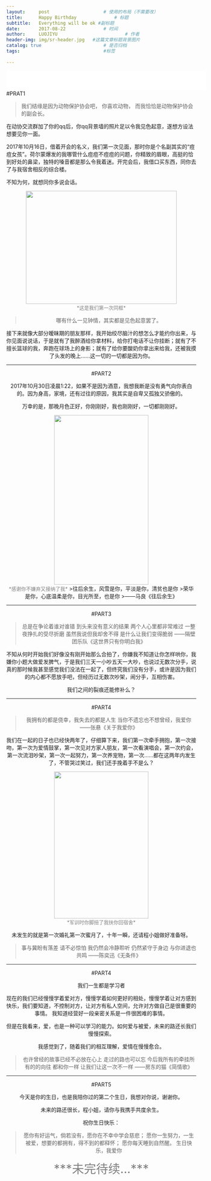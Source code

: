```yaml
---
layout:     post   				    # 使用的布局（不需要改）
title:      Happy Birthday				# 标题 
subtitle:   Everything will be ok #副标题
date:       2017-08-22 				# 时间
author:     LUOJIYU 						# 作者
header-img: img/sr-header.jpg 	#这篇文章标题背景图片
catalog: true 						# 是否归档
tags:								#标签
    
---
```



<iframe frameborder="no" border="0" marginwidth="0" marginheight="0" width=530 height=52 src="//music.163.com/outchain/player?type=2&id=28625050&auto=1&height=32"></iframe>
#PRAT1

>我们结缘是因为动物保护协会吧，
>你喜欢动物，
>而我恰恰是动物保护协会的副会长。

在动协交流群加了你的qq后，你qq背景墙的照片足以令我见色起意，遂想方设法想要见你一面。

2017年10月16日，借着开会的名义，我们第一次见面，那时你是个名副其实的“痘痘女孩”。荷尔蒙爆发的我哪管什么痘痘不痘痘的问题，你精致的眉眼，高挺的恰到好处的鼻梁，独特的嗓音都是那么令我着迷。开完会后，我借口买东西，同你去了与我宿舍相反的综合楼。

不知为何，就想同你多说会话。

<div align=center><img width = '400' height ='300' src ="https://img.laoooo.cn:88/2019/08/20/7344cdd94ad4b.jpg"/></div>
<center><font color=gray size=2>*这是我们第一次同框*</font>

>哪有什么一见钟情，其实都是见色起意罢了。

接下来就像大部分暧昧期的朋友那样，我开始绞尽脑汁的想怎么才能约你出来，与你见面说说话，于是就有了我醉酒给你拿材料，给你打电话不让你挂断；就有了不擅长篮球的我，奔跑在球场上的身影；就有了给你要酸奶你拿出来给我，还被我摸了头发的晚上……这一切的一切都是因为你。

***************************

#PART2

2017年10月30日凌晨1:22，如果不是因为酒意，我想我断是没有勇气向你表白的。因为身高，家境，还有过往的原因，我其实是自卑又孤独又骄傲的。

万幸的是，那晚月色正好，你刚刚好，我也刚刚好，一切都刚刚好。

<div align=center><img width = '250' height ='450' src ="https://img.laoooo.cn:88/2019/08/20/66ff3d7186e9c.jpg"/></div>
<center><font color=gray size=2>*感谢你不嫌弃又接纳了我*</font>
>往后余生，风雪是你，平淡是你，清贫也是你
>荣华是你，心底温柔是你，目光所至，也是你
>——马良《往后余生》

*****************
#PART3

>总是在争论着谁对谁错 到头来没有意义的结果
>两个人心里都非常难过 一整夜挣扎的受尽折磨
>虽然我说但我却舍不得 是什么让我们变得脆弱
  >                   ——隔壁团乐队《这世界只有你明白我》


不知从何时开始我们好像没有刚开始那么合拍了，你嫌我不知道让你怎样哄你，我嫌你小题大做爱发脾气，于是我们三天一小吵五天一大吵，也说过无数次分手，说真的那时候我甚至感觉我们没法在一起了，但终究我们没有分手，或许是因为我们的内心都不愿放手吧，但经历过无数次吵架，闹分手，互相伤害。

我们之间的裂痕还能修补么？
******
#PART4
>我拥有的都是侥幸，我失去的都是人生
>当你不遗忘也不想曾经，我爱你
>——张悬《关于我爱你》

我们在一起的日子也已经快两年了，仔细算下来，我们第一次牵手拥抱，第一次接吻，第一次为爱情鼓掌，第一次见对方家人朋友，第一次看演唱会，第一次约会，第一次流泪吵架，第一次一起努力，第一次养宠物，第一次……都在这两年内发生了，不管哭过笑过，我们还手挽着手不是么？

<div align=center><img width = '250' height ='390' src ="https://img.laoooo.cn:88/2019/08/20/66c85df1a8f75.jpg"/></div>
<center><font color=gray size=2>*军训时你脚扭了我扶你回宿舍*</font>

未发生的就是第一次婚礼第一次蜜月了，十年一瞬，还请程小姐做好准备呀。

>事与冀盼有落差  请不必惊怕
>我仍然会冷静聆听 仍然紧守于身边
>与你进退也共鸣
>  ——陈奕迅《无条件》

**************
#PART4

我们一生都是学习者

现在的我们已经慢慢学着爱对方，慢慢学着如何更好的相处，慢慢学着让对方感到快乐，我们要知道，不控制对方，让对方有私人空间，允许对方做自己是很重要的事情。
我知道经营好一段亲密关系是一件很困难的事情。

但是在我看来，爱，也是一种可以学习的能力。如何爱与被爱，未来的路还长我们慢慢探索。

我感觉到了，随着我们的相互理解，爱情在慢慢愈合。

>也许曾经的故事已经不必放在心上
>走过的路也可以忘
>今后我所有的牵挂所有的的向往
>都和你一样
>让我们让这一次不一样
>——房东的猫《简情歌》

***********
#PART5

今天是你的生日，也是我陪你过的第二个生日，我想对你说，谢谢你。

未来的路还很长，程小姐，请你与我携手共度余生。

祝你生日快乐：

>愿你有好运气，倘若没有，愿你在不幸中学会慈悲；
>愿你一生努力，一生被爱，想要的都拥有，得不到的都释怀；
>愿你每天睡到自然醒。
>生日快乐，我爱你

<center><font color=gray size=6>***未完待续...***</font>

